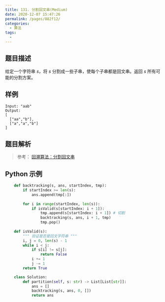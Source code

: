 ```yaml
---
title: 131. 分割回文串(Medium)
date: 2020-12-07 15:47:26
permalink: /pages/882f12/
categories:
  - 算法
tags:
  - 
---
```


## 题目描述

给定一个字符串 *s*，将 *s* 分割成一些子串，使每个子串都是回文串。返回 *s* 所有可能的分割方案。

## 样例

```
Input: "aab"
Output:
[
  ["aa","b"],
  ["a","a","b"]
]
```

## 题目解析

> 参考： [回溯算法：分割回文串](https://mp.weixin.qq.com/s?__biz=MzUxNjY5NTYxNA==&mid=2247485372&idx=1&sn=29cc3421fb742faa57824b9a626342ad&scene=21#wechat_redirect)

## Python 示例

```python
    def backtracking(s, ans, startIndex, tmp):
        if startIndex >= len(s):
            ans.append(tmp[:])
        
        for i in range(startIndex, len(s)):
            if isValid(s[startIndex: i + 1]):
                tmp.append(s[startIndex: i + 1]) # 切割
                backtracking(s, ans, i + 1, tmp) 
                tmp.pop()
        
    def isValid(s):
        """ 验证是否是回文字符串 """
        i, j = 0, len(s) - 1
        while i < j:
            if s[i] != s[j]:
                return False 
            i += 1
            j -= 1
        return True 

    class Solution:
        def partition(self, s: str) -> List[List[str]]:
            ans = []
            backtracking(s, ans, 0, [])
            return ans 
```

